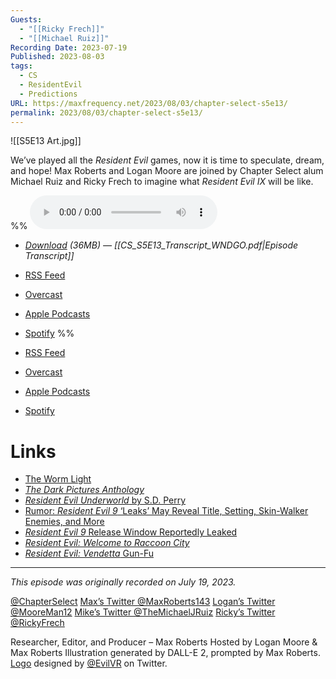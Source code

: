 ```yaml
---
Guests:
  - "[[Ricky Frech]]"
  - "[[Michael Ruiz]]"
Recording Date: 2023-07-19
Published: 2023-08-03
tags:
  - CS
  - ResidentEvil
  - Predictions
URL: https://maxfrequency.net/2023/08/03/chapter-select-s5e13/
permalink: 2023/08/03/chapter-select-s5e13/
---
```

![[S5E13 Art.jpg]]

We’ve played all the *Resident Evil* games, now it is time to speculate, dream, and hope! Max Roberts and Logan Moore are joined by Chapter Select alum Michael Ruiz and Ricky Frech to imagine what *Resident Evil IX* will be like.

%%
<audio controls>
  <source src="https://traffic.libsyn.com/chapterselectpod/CS_S5E13_Final.mp3">
</audio>

- *[Download](https://traffic.libsyn.com/chapterselectpod/CS_S5E13_Final.mp3) (36MB)  — [[CS_S5E13_Transcript_WNDGO.pdf|Episode Transcript]]*
- [RSS Feed](https://chapterselectpod.libsyn.com/rss)
- [Overcast](https://overcast.fm/itunes1568777352/chapter-select)
- [Apple Podcasts](https://podcasts.apple.com/us/podcast/chapter-select/id1568777352)
- [Spotify](https://open.spotify.com/show/4f1TLZXbwtSX7uHROe9KlS)
%%

- [RSS Feed](https://chapterselectpod.libsyn.com/rss)
- [Overcast](https://overcast.fm/itunes1568777352/chapter-select)
- [Apple Podcasts](https://podcasts.apple.com/us/podcast/chapter-select/id1568777352)
- [Spotify](https://open.spotify.com/show/4f1TLZXbwtSX7uHROe9KlS)
# Links

- [The Worm Light](https://nintendo.fandom.com/wiki/Worm_Light)
- [*The Dark Pictures Anthology*](https://en.wikipedia.org/wiki/The_Dark_Pictures_Anthology)
- [*Resident Evil Underworld* by S.D. Perry](https://www.amazon.com/Underworld-Resident-Evil-S-D-Perry/dp/0671024426/)
- [Rumor: *Resident Evil 9* ‘Leaks’ May Reveal Title, Setting, Skin-Walker Enemies, and More](https://gamerant.com/resident-evil-9-leaks-apocalypse/)
- [*Resident Evil 9* Release Window Reportedly Leaked](https://comicbook.com/gaming/news/resident-evil-9-re9-release-window-leaked/)
- [*Resident Evil: Welcome to Raccoon City*](https://en.wikipedia.org/wiki/Resident_Evil:_Welcome_to_Raccoon_City)
- [*Resident Evil: Vendetta* Gun-Fu](https://youtu.be/gbcTtbXnOCo)

---
*This episode was originally recorded on July 19, 2023.*

[@ChapterSelect](https://www.twitter.com/chapterselect)
[Max’s Twitter @MaxRoberts143](https://www.twitter.com/maxroberts143)
[Logan’s Twitter @MooreMan12](https://www.twitter.com/mooreman12)
[Mike’s Twitter @TheMichaelJRuiz](https://www.twitter.com/themichaeljruiz)
[Ricky’s Twitter @RickyFrech](https://www.twitter.com/rickyfrech)

Researcher, Editor, and Producer – Max Roberts
Hosted by Logan Moore & Max Roberts
Illustration generated by DALL-E 2, prompted by Max Roberts. [Logo](https://twitter.com/EvilVR/status/1392583389610315778) designed by [@EvilVR](https://twitter.com/EvilVR) on Twitter.